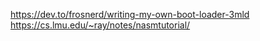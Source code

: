 https://dev.to/frosnerd/writing-my-own-boot-loader-3mld  
https://cs.lmu.edu/~ray/notes/nasmtutorial/
